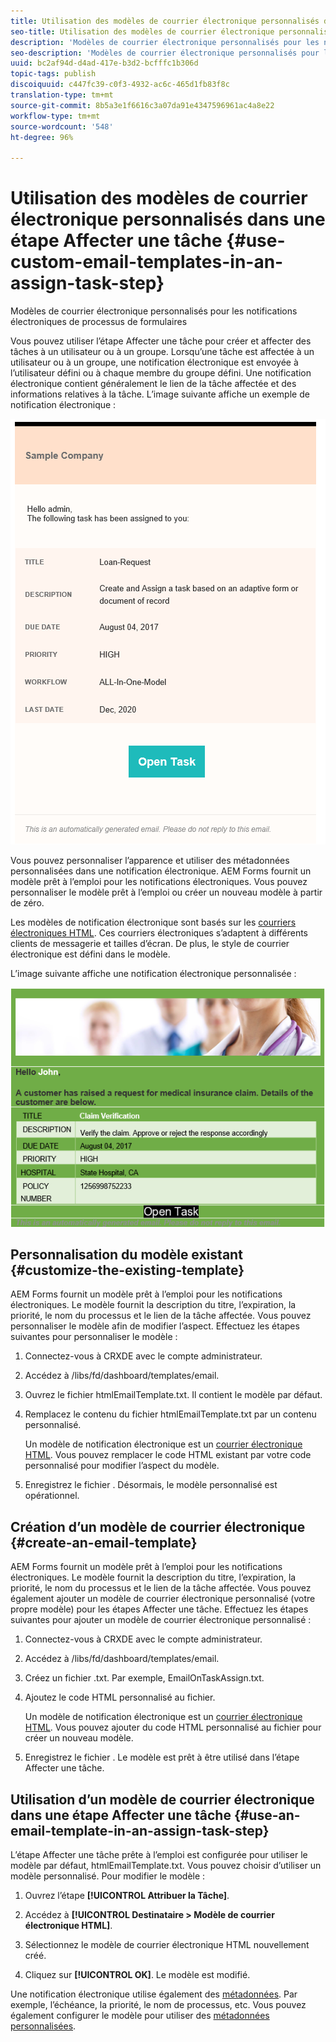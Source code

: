 ```yaml
---
title: Utilisation des modèles de courrier électronique personnalisés dans une étape Affecter une tâche
seo-title: Utilisation des modèles de courrier électronique personnalisés dans une étape Affecter une tâche
description: 'Modèles de courrier électronique personnalisés pour les notifications électroniques de processus de formulaires '
seo-description: 'Modèles de courrier électronique personnalisés pour les notifications électroniques de processus de formulaires '
uuid: bc2af94d-d4ad-417e-b3d2-bcfffc1b306d
topic-tags: publish
discoiquuid: c447fc39-c0f3-4932-ac6c-465d1fb83f8c
translation-type: tm+mt
source-git-commit: 8b5a3e1f6616c3a07da91e4347596961ac4a8e22
workflow-type: tm+mt
source-wordcount: '548'
ht-degree: 96%

---
```



# Utilisation des modèles de courrier électronique personnalisés dans une étape Affecter une tâche {#use-custom-email-templates-in-an-assign-task-step}

Modèles de courrier électronique personnalisés pour les notifications électroniques de processus de formulaires

Vous pouvez utiliser l’étape Affecter une tâche pour créer et affecter des tâches à un utilisateur ou à un groupe. Lorsqu’une tâche est affectée à un utilisateur ou à un groupe, une notification électronique est envoyée à l’utilisateur défini ou à chaque membre du groupe défini. Une notification électronique contient généralement le lien de la tâche affectée et des informations relatives à la tâche. L’image suivante affiche un exemple de notification électronique :

![Notification électronique avec modèle prêt à l’emploi](do-not-localize/default-email-template.png)

Vous pouvez personnaliser l’apparence et utiliser des métadonnées personnalisées dans une notification électronique. AEM Forms fournit un modèle prêt à l’emploi pour les notifications électroniques. Vous pouvez personnaliser le modèle prêt à l’emploi ou créer un nouveau modèle à partir de zéro.

Les modèles de notification électronique sont basés sur les [courriers électroniques HTML](https://en.wikipedia.org/wiki/HTML_email). Ces courriers électroniques s’adaptent à différents clients de messagerie et tailles d’écran. De plus, le style de courrier électronique est défini dans le modèle.

L’image suivante affiche une notification électronique personnalisée :

![Notification électronique à l’aide du modèle personnalisé](do-not-localize/customized-email.png)

## Personnalisation du modèle existant {#customize-the-existing-template}

AEM Forms fournit un modèle prêt à l’emploi pour les notifications électroniques. Le modèle fournit la description du titre, l’expiration, la priorité, le nom du processus et le lien de la tâche affectée. Vous pouvez personnaliser le modèle afin de modifier l’aspect. Effectuez les étapes suivantes pour personnaliser le modèle :

1. Connectez-vous à CRXDE avec le compte administrateur.

1. Accédez à /libs/fd/dashboard/templates/email.

1. Ouvrez le fichier htmlEmailTemplate.txt. Il contient le modèle par défaut.

1. Remplacez le contenu du fichier htmlEmailTemplate.txt par un contenu personnalisé.

   Un modèle de notification électronique est un [courrier électronique HTML](https://en.wikipedia.org/wiki/HTML_email). Vous pouvez remplacer le code HTML existant par votre code personnalisé pour modifier l’aspect du modèle.

1. Enregistrez le fichier . Désormais, le modèle personnalisé est opérationnel.

## Création d’un modèle de courrier électronique {#create-an-email-template}

AEM Forms fournit un modèle prêt à l’emploi pour les notifications électroniques. Le modèle fournit la description du titre, l’expiration, la priorité, le nom du processus et le lien de la tâche affectée. Vous pouvez également ajouter un modèle de courrier électronique personnalisé (votre propre modèle) pour les étapes Affecter une tâche. Effectuez les étapes suivantes pour ajouter un modèle de courrier électronique personnalisé :

1. Connectez-vous à CRXDE avec le compte administrateur.

1. Accédez à /libs/fd/dashboard/templates/email.

1. Créez un fichier .txt. Par exemple, EmailOnTaskAssign.txt.

1. Ajoutez le code HTML personnalisé au fichier.

   Un modèle de notification électronique est un [courrier électronique HTML](https://en.wikipedia.org/wiki/HTML_email). Vous pouvez ajouter du code HTML personnalisé au fichier pour créer un nouveau modèle.

1. Enregistrez le fichier . Le modèle est prêt à être utilisé dans l’étape Affecter une tâche.

## Utilisation d’un modèle de courrier électronique dans une étape Affecter une tâche {#use-an-email-template-in-an-assign-task-step}

L’étape Affecter une tâche prête à l’emploi est configurée pour utiliser le modèle par défaut, htmlEmailTemplate.txt. Vous pouvez choisir d’utiliser un modèle personnalisé. Pour modifier le modèle :

1. Ouvrez l’étape **[!UICONTROL Attribuer la Tâche]**.

1. Accédez à **[!UICONTROL Destinataire > Modèle de courrier électronique HTML]**.

1. Sélectionnez le modèle de courrier électronique HTML nouvellement créé.

1. Cliquez sur **[!UICONTROL OK]**. Le modèle est modifié.

Une notification électronique utilise également des [métadonnées](/help/forms/using/use-metadata-in-email-notifications.md). Par exemple, l’échéance, la priorité, le nom de processus, etc. Vous pouvez également configurer le modèle pour utiliser des [métadonnées personnalisées](/help/forms/using/use-metadata-in-email-notifications.md#using-custom-metadata-in-an-email-notification).
